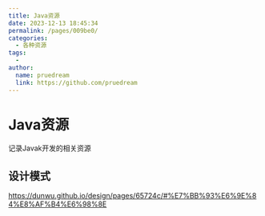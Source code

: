 ```yaml
---
title: Java资源
date: 2023-12-13 18:45:34
permalink: /pages/009be0/
categories:
  - 各种资源
tags:
  - 
author: 
  name: pruedream
  link: https://github.com/pruedream
---
```


# Java资源
记录Javak开发的相关资源

## 设计模式
https://dunwu.github.io/design/pages/65724c/#%E7%BB%93%E6%9E%84%E8%AF%B4%E6%98%8E